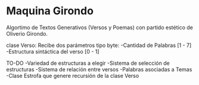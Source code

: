 # Maquina Girondo
Algortimo de Textos Generativos (Versos y Poemas) con partido estético de Oliverio Girondo. 

clase Verso:
Recibe dos parámetros tipo byte: 
-Cantidad de Palabras [1 - 7]
-Estructura sintáctica del verso [0 - 1]

TO-DO
-Variedad de estructuras a elegir
-Sistema de selección de estructuras
-Sistema de relación entre versos
-Palabras asociadas a Temas
-Clase Estrofa que genere recursión de la clase Verso
